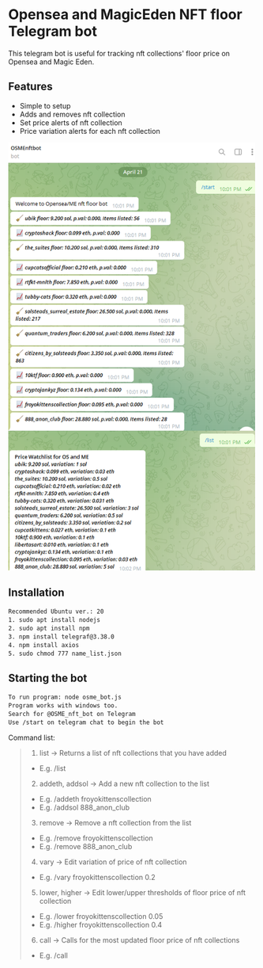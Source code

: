 # Opensea and MagicEden NFT floor Telegram bot	

This telegram bot is useful for tracking nft collections' floor price on Opensea and Magic Eden.
## Features
- Simple to setup
- Adds and removes nft collection
- Set price alerts of nft collection
- Price variation alerts for each nft collection

<img src="https://github.com/talesrune/osme_bot/blob/main/front_image2.png" alt="drawing" width="500"/>

## Installation

```sh
Recommended Ubuntu ver.: 20
1. sudo apt install nodejs
2. sudo apt install npm
3. npm install telegraf@3.38.0
4. npm install axios
5. sudo chmod 777 name_list.json
```

## Starting the bot
```sh
To run program: node osme_bot.js
Program works with windows too.
Search for @OSME_nft_bot on Telegram
Use /start on telegram chat to begin the bot
```

Command list:
> 1. list -> Returns a list of nft collections that you have added
>   * E.g. /list 
> 2. addeth, addsol -> Add a new nft collection to the list
>   * E.g. /addeth froyokittenscollection
>   * E.g. /addsol 888_anon_club
> 3. remove -> Remove a nft collection from the list
>   * E.g. /remove froyokittenscollection
>   * E.g. /remove 888_anon_club
> 4. vary -> Edit variation of price of nft collection
>   * E.g. /vary froyokittenscollection 0.2
> 5. lower, higher -> Edit lower/upper thresholds of floor price of nft collection
>   * E.g. /lower froyokittenscollection 0.05
>   * E.g. /higher froyokittenscollection 0.4
> 6. call -> Calls for the most updated floor price of nft collections
>   * E.g. /call
